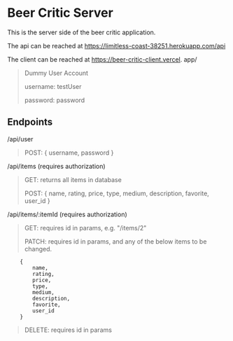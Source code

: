 Beer Critic Server
==================

This is the server side of the beer critic application.

The api can be reached at https://limitless-coast-38251.herokuapp.com/api

The client can be reached at https://beer-critic-client.vercel.
app/

>Dummy User Account
>
>username: testUser
>
>password: password

Endpoints
---------

/api/user
>    POST:  { username, password }

/api/items (requires authorization)
>    GET:   returns all items in database
>
>    POST:   {
            name,
            rating,
            price,
            type,
            medium,
            description,
            favorite,
            user_id
        }

/api/items/:itemId (requires authorization)
>    GET: requires id in params, e.g. "/items/2"
>
>    PATCH: requires id in params, and any of the below items to be changed.

        {
            name,
            rating,
            price,
            type,
            medium,
            description,
            favorite,
            user_id
        }
>
>    DELETE: requires id in params
